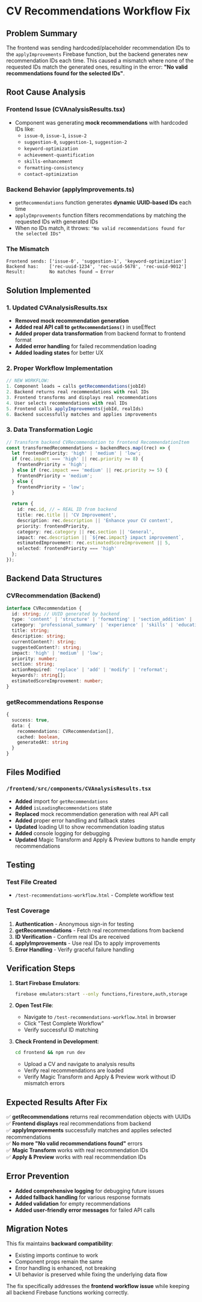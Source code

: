 # CV Recommendations Workflow Fix

## Problem Summary

The frontend was sending hardcoded/placeholder recommendation IDs to the `applyImprovements` Firebase function, but the backend generates new recommendation IDs each time. This caused a mismatch where none of the requested IDs match the generated ones, resulting in the error: **"No valid recommendations found for the selected IDs"**.

## Root Cause Analysis

### Frontend Issue (CVAnalysisResults.tsx)
- Component was generating **mock recommendations** with hardcoded IDs like:
  - `issue-0`, `issue-1`, `issue-2`
  - `suggestion-0`, `suggestion-1`, `suggestion-2`  
  - `keyword-optimization`
  - `achievement-quantification`
  - `skills-enhancement`
  - `formatting-consistency`
  - `contact-optimization`

### Backend Behavior (applyImprovements.ts)
- `getRecommendations` function generates **dynamic UUID-based IDs** each time
- `applyImprovements` function filters recommendations by matching the requested IDs with generated IDs
- When no IDs match, it throws: `"No valid recommendations found for the selected IDs"`

### The Mismatch
```
Frontend sends: ['issue-0', 'suggestion-1', 'keyword-optimization']
Backend has:    ['rec-uuid-1234', 'rec-uuid-5678', 'rec-uuid-9012']
Result:         No matches found → Error
```

## Solution Implemented

### 1. Updated CVAnalysisResults.tsx
- **Removed mock recommendation generation**
- **Added real API call to `getRecommendations()`** in useEffect
- **Added proper data transformation** from backend format to frontend format
- **Added error handling** for failed recommendation loading
- **Added loading states** for better UX

### 2. Proper Workflow Implementation
```typescript
// NEW WORKFLOW:
1. Component loads → calls getRecommendations(jobId) 
2. Backend returns real recommendations with real IDs
3. Frontend transforms and displays real recommendations
4. User selects recommendations with real IDs
5. Frontend calls applyImprovements(jobId, realIds)
6. Backend successfully matches and applies improvements
```

### 3. Data Transformation Logic
```typescript
// Transform backend CVRecommendation to frontend RecommendationItem
const transformedRecommendations = backendRecs.map((rec) => {
  let frontendPriority: 'high' | 'medium' | 'low';
  if (rec.impact === 'high' || rec.priority >= 8) {
    frontendPriority = 'high';
  } else if (rec.impact === 'medium' || rec.priority >= 5) {
    frontendPriority = 'medium';
  } else {
    frontendPriority = 'low';
  }
  
  return {
    id: rec.id, // ← REAL ID from backend
    title: rec.title || 'CV Improvement',
    description: rec.description || 'Enhance your CV content',
    priority: frontendPriority,
    category: rec.category || rec.section || 'General',
    impact: rec.description || `${rec.impact} impact improvement`,
    estimatedImprovement: rec.estimatedScoreImprovement || 5,
    selected: frontendPriority === 'high'
  };
});
```

## Backend Data Structures

### CVRecommendation (Backend)
```typescript
interface CVRecommendation {
  id: string; // UUID generated by backend
  type: 'content' | 'structure' | 'formatting' | 'section_addition' | 'keyword_optimization';
  category: 'professional_summary' | 'experience' | 'skills' | 'education' | 'achievements' | 'formatting' | 'ats_optimization';
  title: string;
  description: string;
  currentContent?: string;
  suggestedContent?: string;
  impact: 'high' | 'medium' | 'low';
  priority: number;
  section: string;
  actionRequired: 'replace' | 'add' | 'modify' | 'reformat';
  keywords?: string[];
  estimatedScoreImprovement: number;
}
```

### getRecommendations Response
```typescript
{
  success: true,
  data: {
    recommendations: CVRecommendation[],
    cached: boolean,
    generatedAt: string
  }
}
```

## Files Modified

### `/frontend/src/components/CVAnalysisResults.tsx`
- **Added** import for `getRecommendations`
- **Added** `isLoadingRecommendations` state
- **Replaced** mock recommendation generation with real API call
- **Added** proper error handling and fallback states
- **Updated** loading UI to show recommendation loading status
- **Added** console logging for debugging
- **Updated** Magic Transform and Apply & Preview buttons to handle empty recommendations

## Testing

### Test File Created
- `/test-recommendations-workflow.html` - Complete workflow test

### Test Coverage
1. **Authentication** - Anonymous sign-in for testing
2. **getRecommendations** - Fetch real recommendations from backend  
3. **ID Verification** - Confirm real IDs are received
4. **applyImprovements** - Use real IDs to apply improvements
5. **Error Handling** - Verify graceful failure handling

## Verification Steps

1. **Start Firebase Emulators**:
   ```bash
   firebase emulators:start --only functions,firestore,auth,storage
   ```

2. **Open Test File**:
   - Navigate to `/test-recommendations-workflow.html` in browser
   - Click "Test Complete Workflow"
   - Verify successful ID matching

3. **Check Frontend in Development**:
   ```bash
   cd frontend && npm run dev
   ```
   - Upload a CV and navigate to analysis results
   - Verify real recommendations are loaded
   - Verify Magic Transform and Apply & Preview work without ID mismatch errors

## Expected Results After Fix

✅ **getRecommendations** returns real recommendation objects with UUIDs  
✅ **Frontend displays** real recommendations from backend  
✅ **applyImprovements** successfully matches and applies selected recommendations  
✅ **No more "No valid recommendations found"** errors  
✅ **Magic Transform** works with real recommendation IDs  
✅ **Apply & Preview** works with real recommendation IDs  

## Error Prevention

- **Added comprehensive logging** for debugging future issues
- **Added fallback handling** for various response formats  
- **Added validation** for empty recommendations
- **Added user-friendly error messages** for failed API calls

## Migration Notes

This fix maintains **backward compatibility**:
- Existing imports continue to work
- Component props remain the same  
- Error handling is enhanced, not breaking
- UI behavior is preserved while fixing the underlying data flow

The fix specifically addresses the **frontend workflow issue** while keeping all backend Firebase functions working correctly.